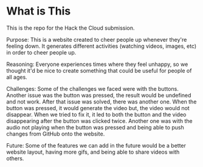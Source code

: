 # What is This
This is the repo for the Hack the Cloud submission.

Purpose:
This is a website created to cheer people up whenever they're feeling down. It generates different activities (watching videos, images, etc) in order to cheer people up.

Reasoning:
Everyone experiences times where they feel unhappy, so we thought it'd be nice to create something that could be useful for people of all ages. 

Challenges:
Some of the challenges we faced were with the buttons. Another issue was the button was pressed, the result would be undefined and not work. After that issue was solved, there was another one. When the button was pressed, it would generate the video but, the video would not disappear.  When we tried to fix it, it led to both the button and the video disappearing after the button was clicked twice. Another one was with the audio not playing when the button was pressed and being able to push changes from GitHub onto the website.

Future:
Some of the features we can add in the future would be a better website layout, having more gifs, and being able to share videos with others. 
